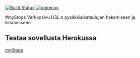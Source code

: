 [![Build Status](https://travis-ci.org/Oodi/myStops.svg?branch=master)](https://travis-ci.org/Oodi/myStops)
[![codecov](https://codecov.io/gh/Oodi/myStops/branch/master/graph/badge.svg)](https://codecov.io/gh/Oodi/myStops)

#myStops
Verkkosivu HSL:n pysäkkiaikataulujen hakemiseen ja listaamiseen

## Testaa sovellusta Herokussa
[myStops](http://stopmy.herokuapp.com/pro)
